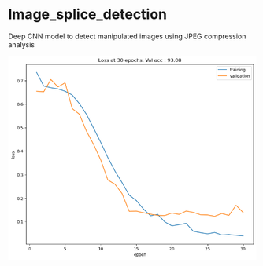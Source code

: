 # Image_splice_detection
Deep CNN model to detect manipulated images using JPEG compression analysis 

![](https://github.com/abhinine4/Image_splice_detection/blob/main/train_files/output2.png)
